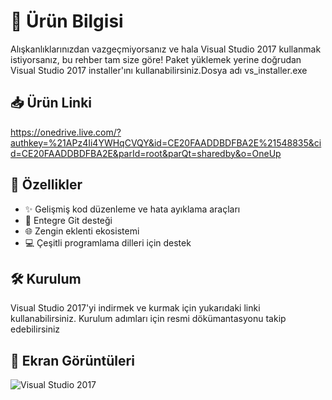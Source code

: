 # 🌟 Ürün Bilgisi

Alışkanlıklarınızdan vazgeçmiyorsanız ve hala Visual Studio 2017 kullanmak istiyorsanız, bu rehber tam size göre! Paket yüklemek yerine doğrudan Visual Studio 2017 installer'ını kullanabilirsiniz.Dosya adı vs_installer.exe

## 📥 Ürün Linki

https://onedrive.live.com/?authkey=%21APz4Ii4YWHqCVQY&id=CE20FAADDBDFBA2E%21548835&cid=CE20FAADDBDFBA2E&parId=root&parQt=sharedby&o=OneUp


## 🚀 Özellikler

- ✨ Gelişmiş kod düzenleme ve hata ayıklama araçları
- 🔧 Entegre Git desteği
- 🌐 Zengin eklenti ekosistemi
- 💻 Çeşitli programlama dilleri için destek

## 🛠️ Kurulum

Visual Studio 2017'yi indirmek ve kurmak için yukarıdaki linki kullanabilirsiniz. Kurulum adımları için resmi dökümantasyonu takip edebilirsiniz

## 📸 Ekran Görüntüleri

![Visual Studio 2017](https://visualstudio.microsoft.com/wp-content/uploads/2019/02/vs2017-splash.png)
